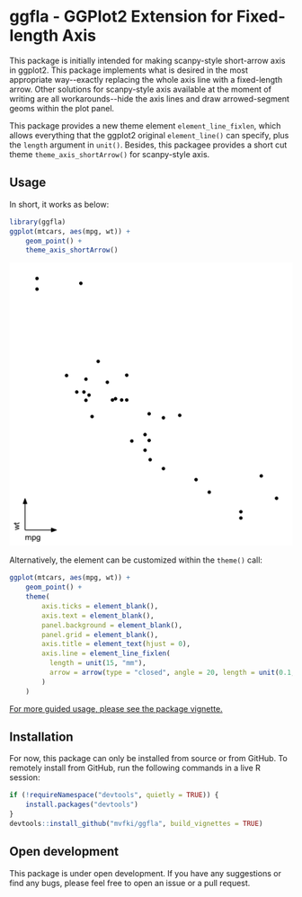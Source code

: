# ggfla - GGPlot2 Extension for Fixed-length Axis

This package is initially intended for making scanpy-style short-arrow axis in ggplot2. 
This package implements what is desired in the most appropriate way--exactly 
replacing the whole axis line with a fixed-length arrow. Other solutions for 
scanpy-style axis available at the moment of writing are all workarounds--hide 
the axis lines and draw arrowed-segment geoms within the plot panel.

This package provides a new theme element `element_line_fixlen`, which allows everything that
the ggplot2 original `element_line()` can specify, plus the `length` argument in `unit()`.
Besides, this packagee provides a short cut theme `theme_axis_shortArrow()` for scanpy-style axis.

## Usage

In short, it works as below:

```R
library(ggfla)
ggplot(mtcars, aes(mpg, wt)) +
    geom_point() +
    theme_axis_shortArrow()
```

![illustration](man/figures/illustration.png)

Alternatively, the element can be customized within the `theme()` call:

```R
ggplot(mtcars, aes(mpg, wt)) +
    geom_point() +
    theme(
        axis.ticks = element_blank(),
        axis.text = element_blank(),
        panel.background = element_blank(),
        panel.grid = element_blank(),
        axis.title = element_text(hjust = 0),
        axis.line = element_line_fixlen(
          length = unit(15, "mm"),
          arrow = arrow(type = "closed", angle = 20, length = unit(0.1, "in"))
        )
    )
```

[For more guided usage, please see the package vignette.](https://github.com/mvfki/ggfla/blob/main/doc/ggfla.html)

## Installation

For now, this package can only be installed from source or from GitHub. To remotely
install from GitHub, run the following commands in a live R session:

```R
if (!requireNamespace("devtools", quietly = TRUE)) {
    install.packages("devtools")
}
devtools::install_github("mvfki/ggfla", build_vignettes = TRUE)
```

## Open development

This package is under open development. If you have any suggestions or find any bugs,
please feel free to open an issue or a pull request.
